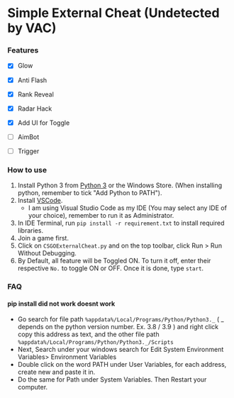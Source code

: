 # Simple External Cheat (Undetected by VAC)

### Features
- [x] Glow
- [x] Anti Flash
- [x] Rank Reveal
- [x] Radar Hack
- [x] Add UI for Toggle
- [ ] AimBot
- [ ] Trigger


### How to use
1. Install Python 3 from [Python 3](https://www.python.org/downloads/) or the Windows Store. (When installing python, remember to tick "Add Python to PATH").
2. Install [VSCode](https://code.visualstudio.com/).
    - I am using Visual Studio Code as my IDE (You may select any IDE of your choice), remember to run it as Administrator.
3. In IDE Terminal, run ```pip install -r requirement.txt``` to install required libraries.
4. Join a game first.
5. Click on ```CSGOExternalCheat.py``` and on the top toolbar, click Run > Run Without Debugging.
6. By Default, all feature will be Toggled ON. To turn it off, enter their respective ```No.``` to toggle ON or OFF. Once it is done, type ```start```.

### FAQ
#### pip install did not work doesnt work
- Go search for file path ```%appdata%/Local/Programs/Python/Python3._``` ( _ depends on the python version number. Ex. 3.8 / 3.9 ) and right click copy this address as text, and the other file path ```%appdata%/Local/Programs/Python/Python3._/Scripts```
- Next, Search under your windows search for Edit System Environment Variables> Environment Variables
- Double click on the word PATH under User Variables, for each address, create new and paste it in.
- Do the same for Path under System Variables. Then Restart your computer.

